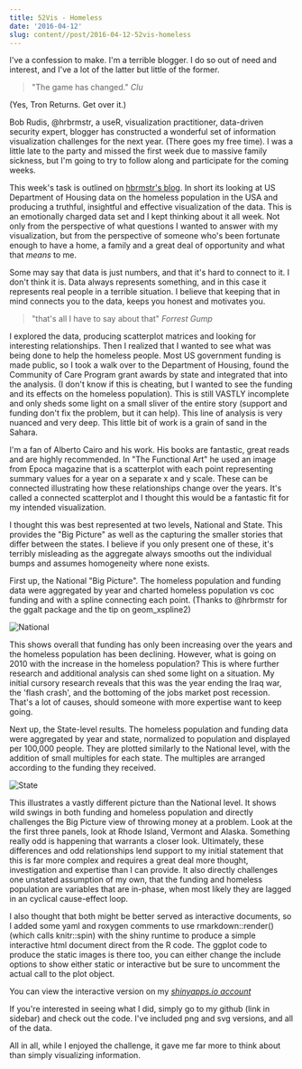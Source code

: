 ```yaml
---
title: 52Vis - Homeless
date: '2016-04-12'
slug: content//post/2016-04-12-52vis-homeless
---
```


I've a confession to make.  I'm a terrible blogger.  I do so out of need and interest, and I've a lot of the latter but little of the former.

>"The game has changed." <cite>Clu</cite>  

(Yes, Tron Returns. Get over it.)

Bob Rudis, @hrbrmstr, a useR, visualization practitioner, data-driven security expert, blogger has constructed a wonderful set of information visualization challenges for the next year.  (There goes my free time).  I was a little late to the party and missed the first week due to massive family sickness, but I'm going to try to follow along and participate for the coming weeks.

This week's task is outlined on [hbrmstr's blog](https://rud.is/b/2016/04/06/52vis-week-2-2016-week-14-honing-in-on-the-homeless/).   In short its looking at US Department of Housing data on the homeless population in the USA and producing a truthful, insightful and effective visualization of the data.  This is an emotionally charged data set and I kept thinking about it all week.  Not only from the perspective of what questions I wanted to answer with my visualization, but from the perspective of someone who's been fortunate enough to have a home, a family and a great deal of opportunity and what that _means_ to me.

Some may say that data is just numbers, and that it's hard to connect to it.   I don't think it is.  Data always represents something, and in this case it represents real people in a terrible situation.  I believe that keeping that in mind connects you to the data, keeps you honest and motivates you.  

> "that's all I have to say about that" <cite>Forrest Gump</cite>

I explored the data, producing scatterplot matrices and looking for interesting relationships.  Then I realized that I wanted to see what was being done to help the homeless people.  Most US government funding is made public, so I took a walk over to the Department of Housing, found the Community of Care Program grant awards by state and integrated that into the analysis.  (I don't know if this is cheating, but I wanted to see the funding and its effects on the homeless population).  This is still VASTLY incomplete and only sheds some light on a small sliver of the entire story (support and funding don't fix the problem, but it can help).  This line of analysis is very nuanced and very deep.  This little bit of work is a grain of sand in the Sahara.

I'm a fan of Alberto Cairo and his work.  His books are fantastic, great reads and are highly recommended.  In "The Functional Art" he used an image from Epoca magazine that is a scatterplot with each point representing summary values for a year on a separate x and y scale.  These can be connected illustrating how these relationships change over the years.  It's called a connected scatterplot and I thought this would be a fantastic fit for my intended visualization.    

I thought this was best represented at two levels, National and State.  This provides the "Big Picture" as well as the capturing the smaller stories that differ between the states.  I believe if you only present one of these, it's terribly misleading as the aggregate always smooths out the individual bumps and assumes homogeneity where none exists.

First up, the National "Big Picture". The homeless population and funding data were aggregated by year and charted homeless population vs coc funding and with a spline connecting each point. (Thanks to @hrbrmstr for the ggalt package and the tip on geom_xspline2)

![National](/img/National_level_hud_coc.svg)

This shows overall that funding has only been increasing over the years and the homeless population has been declining.  However, what is going on 2010 with the increase in the homeless population?  This is where further research and additional analysis can shed some light on a situation.  My initial cursory research reveals that this was the year ending the Iraq war, the 'flash crash', and the bottoming of the jobs market post recession.  That's a lot of causes, should someone with more expertise want to keep going.

Next up, the State-level results.  The homeless population and funding data were aggregated by year and state, normalized to population and displayed per 100,000 people.  They are plotted similarly to the National level, with the addition of small multiples for each state.  The multiples are arranged according to the funding they received.

![State](/img/state_level_hud_coc.svg)

This illustrates a vastly different picture than the National level.  It shows wild swings in both funding and homeless population and directly challenges the Big Picture view of throwing money at a problem.  Look at the the first three panels, look at Rhode Island, Vermont and Alaska.  Something really odd is happening that warrants a closer look.  Ultimately, these differences and odd relationships lend support to my initial statement that this is far more complex and requires a great deal more thought, investigation and expertise than I can provide.  It also directly challenges one unstated assumption of my own, that the funding and homeless population are variables that are in-phase, when most likely they are lagged in an cyclical cause-effect loop.

I also thought that both might be better served as interactive documents, so I added some yaml and roxygen comments to use rmarkdown::render() (which calls knitr::spin) with the shiny runtime to produce a simple interactive html document direct from the R code.   The ggplot code to produce the static images is there too, you can either change the include options to show either static or interactive but be sure to uncomment the actual call to the plot object.

You can view the interactive version on my *[shinyapps.io account](https://jkaupp.shinyapps.io/52vis_Homeless/)*

If you're interested in seeing what I did, simply go to my github (link in sidebar) and check out the code.  I've included png and svg versions, and all of the data.

All in all, while I enjoyed the challenge, it gave me far more to think about than simply visualizing information.
